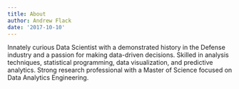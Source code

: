 ```yaml
---
title: About
author: Andrew Flack
date: '2017-10-10'
---
```


Innately curious Data Scientist with a demonstrated history in the Defense industry and a passion for making data-driven decisions. Skilled in analysis techniques, statistical programming, data visualization, and predictive analytics. Strong research professional with a Master of Science focused on Data Analytics Engineering.
